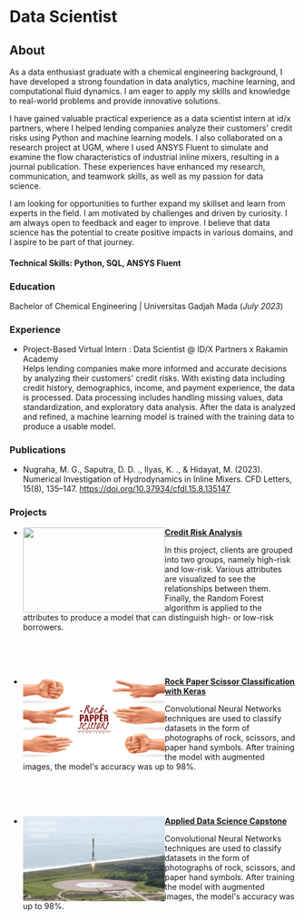 # Data Scientist

## About
As a data enthusiast graduate with a chemical engineering background, I have developed a strong foundation in data analytics, machine learning, and computational fluid dynamics. I am eager to apply my skills and knowledge to real-world problems and provide innovative solutions.

I have gained valuable practical experience as a data scientist intern at id/x partners, where I helped lending companies analyze their customers' credit risks using Python and machine learning models. I also collaborated on a research project at UGM, where I used ANSYS Fluent to simulate and examine the flow characteristics of industrial inline mixers, resulting in a journal publication. These experiences have enhanced my research, communication, and teamwork skills, as well as my passion for data science.

I am looking for opportunities to further expand my skillset and learn from experts in the field. I am motivated by challenges and driven by curiosity. I am always open to feedback and eager to improve. I believe that data science has the potential to create positive impacts in various domains, and I aspire to be part of that journey.

#### Technical Skills: Python, SQL, ANSYS Fluent

### Education
Bachelor of Chemical Engineering | Universitas Gadjah Mada (_July 2023_)

### Experience
* Project-Based Virtual Intern : Data Scientist @ ID/X Partners x Rakamin Academy\
Helps lending companies make more informed and accurate decisions by analyzing their customers' credit risks. With existing data including credit history, demographics, income, and payment experience, the data is processed. Data processing includes handling missing values, data standardization, and exploratory data analysis. After the data is analyzed and refined, a machine learning model is trained with the training data to produce a usable model.

### Publications
- Nugraha, M. G., Saputra, D. D. ., Ilyas, K. ., & Hidayat, M. (2023). Numerical Investigation of Hydrodynamics in Inline Mixers. CFD Letters, 15(8), 135–147. https://doi.org/10.37934/cfdl.15.8.135147

### Projects

- <img align="left" width="250" height="150" src="https://github.com/khairul746/portfolio/blob/main/assets/image/CreditRisk.jpg?raw=true"> <strong><a href="https://www.kaggle.com/code/khairullahilyas/credit-risk-analysis-from-real-life-scenario">Credit Risk Analysis</a></strong>

  In this project, clients are grouped into two groups, namely high-risk and low-risk. Various attributes are visualized to see the relationships between them. Finally, the Random Forest algorithm is applied to the attributes to produce a model that can distinguish high- or low-risk borrowers.
<br>
<br>
<br>

- <img align="left" width="250" height="150" src="https://github.com/khairul746/portfolio/blob/main/assets/image/RockPaperScissors.jpg?raw=true"><strong><a href="https://github.com/khairul746/Rock-Paper-Scissor-Classification/blob/main/Rock_Paper_Scissor_Keras.ipynb">Rock Paper Scissor Classification with Keras</a></strong>

  Convolutional Neural Networks techniques are used to classify datasets in the form of photographs of rock, scissors, and paper hand symbols. After training the model with augmented images, the model's accuracy was up to 98%.
<br>
<br>
<br>

- <img align="left" width="250" height="150" src="https://github.com/khairul746/portfolio/blob/main/assets/image/Rocket.gif?raw=true"> <strong><a href="https://github.com/khairul746/Applied-Data-Science-Capstone-IBM/tree/main">Applied Data Science Capstone</a></strong>

  Convolutional Neural Networks techniques are used to classify datasets in the form of photographs of rock, scissors, and paper hand symbols. After training the model with augmented images, the model's accuracy was up to 98%.
<br>
<br>
<br>


